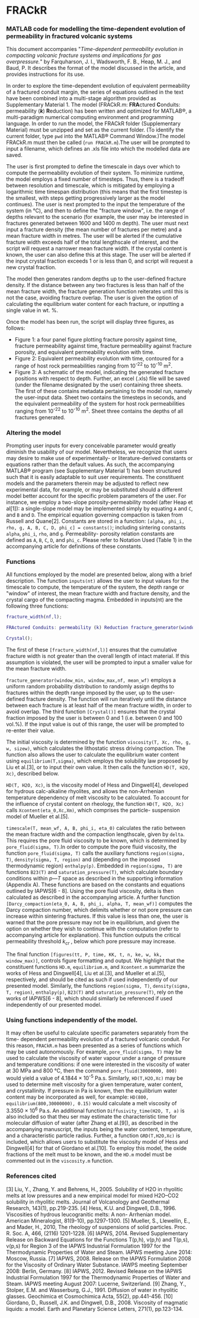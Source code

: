 # FRACkR
### MATLAB code for modelling the time-dependent evolution of permeability in fractured volcanic systems

This document accompanies "*Time-dependent permeability evolution in compacting volcanic fracture systems and implications for gas overpressure.*" by Farquharson, J. I., Wadsworth, F. B., Heap, M. J., and Baud, P. It describes the format of the model discussed in the article, and provides instructions for its use.

In order to explore the time-dependent evolution of equivalent permeability of a fractured conduit margin, the series of equations outlined in the text have been combined into a multi-stage algorithm provided as Supplementary Material 1. The model (FRACkR.m: **FRA**ctured **C**onduits: permeability (**_k_**) **R**eduction) has been written and optimized for MATLAB®, a multi-paradigm numerical computing environment and programming language. In order to run the model, the FRACkR folder (Supplementary Material) must be unzipped and set as the current folder. (To identify the current folder, type `pwd` into the MATLAB® Command Window.)The model FRACkR.m must then be called (`run FRACkR.m`).The user will be prompted to input a filename, which defines an .xls file into which the modelled data are saved.

The user is first prompted to define the timescale in days over which to compute the permeability evolution of their system. To minimize runtime, the model employs a fixed number of timesteps. Thus, there is a tradeoff between resolution and timescale, which is mitigated by employing a logarithmic time timespan distribution (this means that the first timestep is the smallest, with steps getting progressively larger as the model continues). The user is next prompted to the input the temperature of the system (in °C), and then to define the "fracture window", i.e. the range of depths relevant to the scenario (for example, the user may be interested in fractures generated between 1600 and 1400 m depth). The user must next input a fracture density (the mean number of fractures per metre) and a mean fracture width in metres. The user will be alerted if the cumulative fracture width exceeds half of the total lengthscale of interest, and the script will request a narrower mean fracture width. If the crystal content is known, the user can also define this at this stage. The user will be alerted if the input crystal fraction exceeds 1 or is less than 0, and script will request a new crystal fraction.

The model then generates random depths up to the user-defined fracture density. If the distance between any two fractures is less than half of the mean fracture width, the fracture generation function reiterates until this is not the case, avoiding fracture overlap. The user is given the option of calculating the equilibrium water content for each fracture, or inputting a single value in wt. %.

Once the model has been run, the script will display three figures, as follows:
- Figure 1: a four panel figure plotting fracture porosity against time, fracture permeability against time, fracture permeability against fracture porosity, and equivalent permeability evolution with time.
- Figure 2: Equivalent permeability evolution with time, contoured for a range of host rock permeabilities ranging from 10<sup>-22</sup> to 10<sup>-10</sup> m<sup>2</sup>.
- Figure 3: A schematic of the model, indicating the generated fracture positions with respect to depth.
Further, an excel (.xls) file will be saved (under the filename designated by the user) containing three sheets. The first of these contains metadata pertaining to the model run, namely the user-input data. Sheet two contains the timesteps in seconds, and the equivalent permeability of the system for host rock permeabilities ranging from 10<sup>-22</sup> to 10<sup>-10</sup> m<sup>2</sup>. Sheet three contains the depths of all fractures generated.

### Altering the model

Prompting user inputs for every conceivable parameter would greatly diminish the usability of our model. Nevertheless, we recognize that users may desire to make use of experimentally- or literature-derived constants or equations rather than the default values. As such, the accompanying MATLAB® program (see Supplementary Material 1) has been structured such that it is easily adaptable to suit user requirements. The constituent models and the parameters therein may be adjusted to reflect new experimental data, for example, or may be substituted should a different model better account for the specific problem parameters of the user. For instance, we employ a two-slope porosity-permeability model (after Heap et al[1]): a single-slope model may be implemented simply by equating `A` and `C`, and `B` and `D`. The empirical equation governing compaction is taken from Russell and Quane[2]. Constants are stored in a function: `[alpha, phi_i, rho, g, A, B, C, D, phi_c] = constants()`;
including sintering constants `alpha`, `phi_i`, `rho`, and `g`. Permeability- porosity relation constants are defined as `A`, `B`, `C`, `D`, and `phi_c`. Please refer to Notation Used (Table 1) in the accompanying article for definitions of these constants.

### Functions

All functions employed by the model are presented below, along with a brief description.
The function `inputs(nt)` allows the user to input values for the timescale to compute, the temperature of the system, the depth range or "window" of interest, the mean fracture width and fracture density, and the crystal cargo of the compacting magma. Embedded in inputs(nt) are the following three functions:
```Matlab
fracture_width(nf,l);
```
```Matlab
FRActured Conduits: permeability (k) Reduction fracture_generator(window_min, window_max,nf, mean_wf);
```
```Matlab
Crystal();
```

The first of these `[fracture_width(nf,l)]` ensures that the cumulative fracture width is not greater than the overall length of intact material. If this assumption is violated, the user will be prompted to input a smaller value for the mean fracture width.

`fracture_generator(window_min, window_max,nf, mean_wf)` employs a uniform random probability distribution to randomly assign depths to fractures within the depth range imposed by the user, up to the user-defined fracture density. The function will run iteratively until the distance between each fracture is at least half of the mean fracture width, in order to avoid overlap.
The third function `[Crystal()]` ensures that the crystal fraction imposed by the user is between 0 and 1 (i.e. between 0 and 100 vol.%). If the input value is out of this range, the user will be prompted to re-enter their value.

The initial viscosity is determined by the function `viscosity(T, Xc, rho, g, w, sizew)`, which calculates the lithostatic stress driving compaction. The function also allows the user to calculate the equilibrium water content using `equilibrium(T,sigma)`, which employs the solubility law proposed by Liu et al.[3], or to input their own value. It then calls the function `HD(T, H2O, Xc)`, described below.

`HD(T, H2O, Xc)`, is the viscosity model of Hess and Dingwell[4], developed for hydrous calc-alkaline rhyolites, and allows the non-Arrhenian temperature dependency of melt viscosity to be calculated. To account for the influence of crystal content on rheology, the function `HD(T, H2O, Xc)` calls `Xcontent(eta_0,Xc,Xm)`, which comprises the particle- suspension model of Mueller et al.[5].

`timescale(T, mean_wf, A, B, phi_i, eta_0)` calculates the ratio between the mean fracture width and the compaction lengthscale, given by `delta`. This requires the pore fluid viscosity to be known, which is determined by `pore_fluid(sigma, T)`.In order to compute the pore fluid viscosity, the function `pore_fluid(sigma, T)` calls the auxiliary functions `region(sigma, T)`, `density(sigma, T, region)` and (depending on the imposed thermodynamic region) `enthalpy(p)`. Embedded in `region(sigma, T)` are functions `B23(T)` and `saturation_pressure(T)`, which calculate boundary conditions within _p—T_ space as described in the supporting information (Appendix A). These functions are based on the constants and equations outlined by IAPWS[6 - 8]. Using the pore fluid viscosity, delta is then calculated as described in the accompanying article. A further function `[Darcy_compaction(eta_0, A, B, phi_i, alpha, T, mean_wf)]` computes the Darcy compaction number, which delimits whether or not pore pressure can increase within sintering fractures. If this value is less than one, the user is warned that the pore pressure may not be in equilibrium, and given the option on whether they wish to continue with the computation (refer to accompanying article for explanation). This function outputs the critical permeability threshold _k<sub>cr</sub>_ , below which pore pressure may increase.

The final function `[figures(tt, P, time, KK, t, n, ke, w, kk, window_max)]`, controls figure formatting and output.
We highlight that the constituent functions `HD.m`, `equilibrium.m`, and `Xcontent.m` summarize the works of Hess and Dingwell[4], Liu et al.[3], and Mueller et al.[5], respectively, and should be cited as such if used independently of our presented model. Similarly, the functions `region(sigma, T)`, `density(sigma, T, region)`, `enthalpy(p)`, `B23(T)` and `saturation_pressure(T)`, rely on the works of IAPWS[6 - 8], which should similarly be referenced if used independently of our presented model.

### Using functions independently of the model.

It may often be useful to calculate specific parameters separately from the time- dependent permeability evolution of a fractured volcanic conduit. For this reason, `FRACkR.m` has been presented as a series of functions which may be used autonomously. For example, `pore_fluid(sigma, T)` may be used to calculate the viscosity of water vapour under a range of pressure and temperature conditions: if one were interested in the viscosity of water at 30 MPa and 800 °C, then the command `pore_fluid(30000000, 800)` would yield a value of 4.1844 × 10<sup>-5</sup> Pa.s. Similarly, `HD(T,H2O,Xc)` may be used to determine melt viscosity for a given temperature, water content, and crystallinity. If pressure in Pa is known, then the equilibrium water content may be incorporated as well, for example: `HD(800, equilibrium(800,30000000), 0.15)` would calculate a melt viscosity of 3.3550 × 10<sup>6</sup> Pa.s. An additional function `Diffusivity_time(H2O, T, a)` is also included so that theu ser may estimate the characteristic time for molecular diffusion of water (after Zhang et al.[9]), as described in the accompanying manuscript, the inputs being the water content, temperature, and a characteristic particle radius. Further, a function `GRD(T,H2O,Xc)` is included, which allows users to substitute the viscosity model of Hess and Dingwell[4] for that of Giordano et al.[10]. To employ this model, the oxide fractions of the melt must to be known, and the `HD.m` model must be commented out in the `viscosity.m` function.

### References cited
[3] Liu, Y., Zhang, Y. and Behrens, H., 2005. Solubility of H2O in rhyolitic melts at low pressures and a new empirical model for mixed H2O–CO2 solubility in rhyolitic melts. Journal of Volcanology and Geothermal Research, 143(1), pp.219-235.
[4] Hess, K.U. and Dingwell, D.B., 1996. Viscosities of hydrous leucogranitic melts: A non- Arrhenian model. American Mineralogist, 81(9-10), pp.1297-1300.
[5] Mueller, S., Llewellin, E., and Mader, H., 2010, The rheology of suspensions of solid particles. Proc. R. Soc. A, 466, (2116) 1201-1228.
[6] IAPWS, 2014. Revised Supplementary Release on Backward Equations for the Functions T(p,h), v(p,h) and T(p,s), v(p,s) for Region 3 of the IAPWS Industrial Formulation 1997 for the Thermodynamic Properties of Water and Steam. IAPWS meeting June 2014: Moscow, Russia.
[7] IAPWS, 2008. Release on the IAPWS Formulation 2008 for the Viscosity of Ordinary Water Substance. IAWPS meeting September 2008: Berlin, Germany.
[8] IAPWS, 2012. Revised Release on the IAPWS Industrial Formulation 1997 for the Thermodynamic Properties of Water and Steam. IAPWS meeting August 2007: Lucerne, Switzerland.
[9] Zhang, Y., Stolper, E.M. and Wasserburg, G.J., 1991. Diffusion of water in rhyolitic glasses. Geochimica et Cosmochimica Acta, 55(2), pp.441-456.
[10] Giordano, D., Russell, J.K. and Dingwell, D.B., 2008. Viscosity of magmatic liquids: a model. Earth and Planetary Science Letters, 271(1), pp.123-134.
